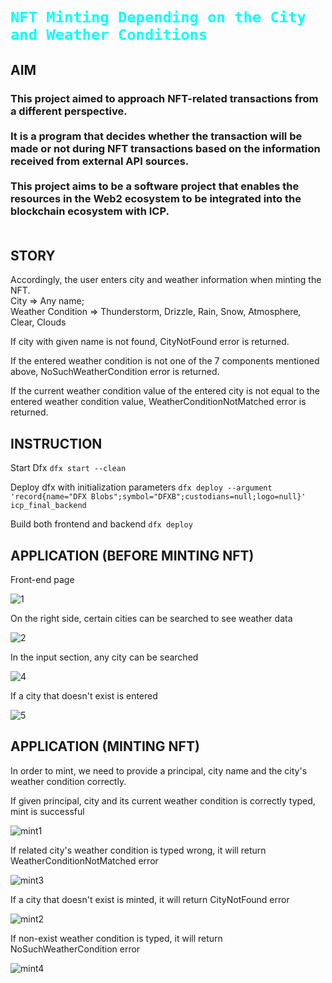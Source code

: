 <h1><code style="color : cyan">NFT Minting Depending on the City and Weather Conditions</code></h1>

<h2>AIM</h2>

<h3 tyle="color : cyan">This project aimed to approach NFT-related transactions from a different perspective. 
<br/>
<br/>
It is a program that decides whether the transaction will be made or not during NFT transactions based on the information received from external API sources.
<br/>
<br/>
This project aims to be a software project that enables the resources in the Web2 ecosystem to be integrated into the blockchain ecosystem with ICP.
<br/>
<br/>
</h3>


<h2>STORY</h2>

Accordingly, the user enters city and weather information when minting the NFT.
<br/>
City => Any name;
<br/>
Weather Condition =>
    Thunderstorm,
    Drizzle,
    Rain,
    Snow,
    Atmosphere,
    Clear,
    Clouds

If city with given name is not found, CityNotFound error is returned.

If the entered weather condition is not one of the 7 components mentioned above,  NoSuchWeatherCondition error is returned.

If the current weather condition value of the entered city is not equal to the entered weather condition value,  WeatherConditionNotMatched error is returned.

<h2>INSTRUCTION</h2>

Start Dfx
```dfx start --clean```

Deploy dfx with initialization parameters
```dfx deploy --argument 'record{name="DFX Blobs";symbol="DFXB";custodians=null;logo=null}' icp_final_backend```

Build both frontend and backend
```dfx deploy```

<h2>APPLICATION (BEFORE MINTING NFT)</h2>

Front-end page

![1](https://github.com/furkancetinalp/icp_bootcamp_final/assets/99509540/1c276c0b-12f8-46ea-ae1e-cda33eebcc74)

On the right side, certain cities can be searched to see weather data

![2](https://github.com/furkancetinalp/icp_bootcamp_final/assets/99509540/88dcff4a-2f98-4642-9ca3-d23cedaa163a)


In the input section, any city can be searched

![4](https://github.com/furkancetinalp/icp_bootcamp_final/assets/99509540/7c94eed5-0995-4d5b-ba18-1f00c773f4c6)


If a city that doesn't exist is entered

![5](https://github.com/furkancetinalp/icp_bootcamp_final/assets/99509540/3aeabca1-ed00-4e41-a109-390b85efd0b4)



<h2>APPLICATION (MINTING NFT)</h2>

In order to mint, we need to provide a principal, city name and the city's weather condition correctly.

If given principal, city and its current weather condition is correctly typed, mint is successful

![mint1](https://github.com/furkancetinalp/icp_bootcamp_final/assets/99509540/ca1c58a5-dc02-43f4-92d8-8ab75efbf043)

If related city's weather condition is typed wrong, it will return WeatherConditionNotMatched error

![mint3](https://github.com/furkancetinalp/icp_bootcamp_final/assets/99509540/989a68fc-8d21-49c7-90fe-9214d3a922ec)

If a city that doesn't exist is minted, it will return CityNotFound error

![mint2](https://github.com/furkancetinalp/icp_bootcamp_final/assets/99509540/192087c0-bd71-4ddd-937b-077f006aceb1)


If non-exist weather condition is typed, it will return NoSuchWeatherCondition error

![mint4](https://github.com/furkancetinalp/icp_bootcamp_final/assets/99509540/5da27154-74b3-43f8-a6b3-54da91f0d904)



